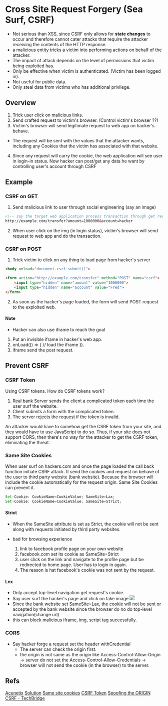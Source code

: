 # Cross Site Request Forgery (Sea Surf, CSRF)
* Not serious than XSS, since CSRF only allows for __state changes__ to occur and therefore cannot cater attacks that require the attacker receiving the contents of the HTTP response.
* a malicious entity tricks a victim into performing actions on behalf of the attacker.
* The impact of attack depends on the level of permissions that victim being exploited has.
* Only be effective when victim is authenticated. (Victim has been logged in).
* Not useful for public data.
* Only steal data from victims who has additional privilege.


## Overview
1. Trick user click on malicious links.
2. Send crafted request to victim's browser. (Control victim's browser ??)
3. Victim's browser will send legitimate request to web app on hacker's behave.
 * The request will be sent with the values that the attacker wants, including any Cookies that the victim has associated with that website.
4. Since any request will carry the cookie, the web application will see user in login-in status. Now hacker can post/get any data he want by controlling user's account through CSRF

## Example
### CSRF on GET
1. Send malicious link to user through social engineering (say an image)
```html
<!-- say the target web application process transaction through get request, the parameters are amount of money and who you transfer to respectively -->
http://example.com/transfer?amount=1000000&account=hacker
```
2. When user click on the img (in login status), victim's browser will send request to web app and do the transaction.

### CSRF on POST
1. Trick victim to click on any thing to load page from hacker's server
```html
<body onload="document.csrf.submit()">

<form action="http://example.com/transfer" method="POST" name="csrf">
	<input type="hidden" name="amount" value="1000000">
	<input type="hidden" name="account" value="Fred">
</form>

```
2. As soon as the hacker's page loaded, the form will send POST request to the exploited web.

#### Note
* Hacker can also use iframe to reach the goal
 1. Put an invisible iframe in hacker's web app.
 2. onLoad(() => { // load the iframe }).
 3. iframe send the post request.



## Prevent CSRF
### CSRF Token
Using CSRF tokens. How do CSRF tokens work?

1. Real bank Server sends the client a complicated token each time the user surf the website.
2. Client submits a form with the complicated token.
3. The server rejects the request if the token is invalid.

An attacker would have to somehow get the CSRF token from your site, and they would have to use JavaScript to do so. Thus, if your site does not support CORS, then there's no way for the attacker to get the CSRF token, eliminating the threat.

### Same Site Cookies
When user surf on hackers.com and once the page loaded the call back function initiate CSRF attack. It send the cookies and request on behave of the user to third party website (bank website). Because the browser will include the cookie automatically for the request origin. Same Site Cookies can prevent it.

```js
Set-Cookie: CookieName=CookieValue; SameSite=Lax;
Set-Cookie: CookieName=CookieValue; SameSite=Strict;

```
#### Strict
* When the SameSite attribute is set as Strict, the cookie will not be sent along with requests initiated by third party websites.

* bad for browsing experience
  1. link to facebook profile page on your own website
  2. facebook.com set its cookie as SameSite=Strict
  3. user click on the link and navigate to the profile page but be redirected to home page. User has to login in again.
  4. The reason is hat facebook's cookie was not sent by the request.

#### Lex
* Only accept top-level navigation get request's cookie.
 * Say user surf the hacker's page and click on fake image <img src="back.com?to=hackers&amount=10000">
 * Since the bank website set SameSite=Lax, the cookie will not be sent or accepted by the bank website since the browser do no do top-level navigation(change url)
 * this can block malicious iframe, img, script tag suceessfully.

### CORS
* Say hacker forge a request set the header withCredential
  * The server can check the origin first.
  * the origin is not same as the origin like Access-Control-Allow-Origin -> server do not set the Access-Control-Allow-Credentials -> browser will not send the cookie (in the browser) to the server.



## Refs
[Acunetix](https://www.acunetix.com/websitesecurity/csrf-attacks/)
[Solution](https://github.com/pillarjs/understanding-csrf)
[Same site cookies](https://www.netsparker.com/blog/web-security/same-site-cookie-attribute-prevent-cross-site-request-forgery/)
[CSRF Token](https://stackoverflow.com/questions/5207160/what-is-a-csrf-token-what-is-its-importance-and-how-does-it-work)
[Spoofing the ORIGIN](https://stackoverflow.com/questions/21058183/whats-to-stop-malicious-code-from-spoofing-the-origin-header-to-exploit-cors)
[CSRF - TechBridge](https://blog.techbridge.cc/2017/02/25/csrf-introduction/)
